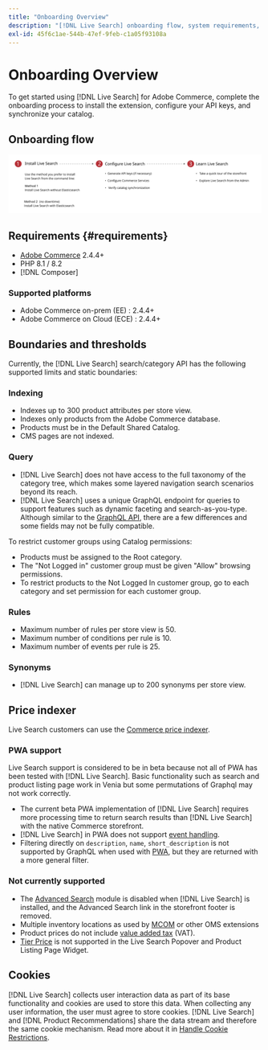 ```yaml
---
title: "Onboarding Overview"
description: "[!DNL Live Search] onboarding flow, system requirements, boundaries, and limitations"
exl-id: 45f6c1ae-544b-47ef-9feb-c1a05f93108a
---
```

# Onboarding Overview

To get started using [!DNL Live Search] for Adobe Commerce, complete the onboarding process to install the extension, configure your API keys, and synchronize your catalog.

## Onboarding flow

![[!DNL Live Search] onboarding diagram](assets/onboarding-flow.svg)

## Requirements {#requirements}

* [Adobe Commerce](https://business.adobe.com/products/magento/magento-commerce.html) 2.4.4+
* PHP 8.1 / 8.2
* [!DNL Composer]

### Supported platforms

* Adobe Commerce on-prem (EE) : 2.4.4+
* Adobe Commerce on Cloud (ECE) : 2.4.4+

## Boundaries and thresholds

Currently, the [!DNL Live Search] search/category API has the following supported limits and static boundaries:

### Indexing

* Indexes up to 300 product attributes per store view.
* Indexes only products from the Adobe Commerce database.
* Products must be in the Default Shared Catalog.
* CMS pages are not indexed.

### Query

* [!DNL Live Search] does not have access to the full taxonomy of the category tree, which makes some layered navigation search scenarios beyond its reach.
* [!DNL Live Search] uses a unique GraphQL endpoint for queries to support features such as dynamic faceting and search-as-you-type. Although similar to the [GraphQL API](https://developer.adobe.com/commerce/webapi/graphql/), there are a few differences and some fields may not be fully compatible.

To restrict customer groups using Catalog permissions:

* Products must be assigned to the Root category.
* The "Not Logged in" customer group must be given "Allow" browsing permissions.
* To restrict products to the Not Logged In customer group, go to each category and set permission for each customer group.

### Rules

* Maximum number of rules per store view is 50.
* Maximum number of conditions per rule is 10.
* Maximum number of events per rule is 25.

### Synonyms

* [!DNL Live Search] can manage up to 200 synonyms per store view.

## Price indexer

Live Search customers can use the [Commerce price indexer](../price-index/index.md).

### PWA support

Live Search support is considered to be in beta because not all of PWA has been tested with [!DNL Live Search]. Basic functionality such as search and product listing page work in Venia but some permutations of Graphql may not work correctly.

* The current beta PWA implementation of [!DNL Live Search] requires more processing time to return search results than [!DNL Live Search] with the native Commerce storefront.
* [!DNL Live Search] in PWA  does not support [event handling](https://developer.adobe.com/commerce/services/shared-services/storefront-events/sdk/).
* Filtering directly on `description`, `name`, `short_description` is not supported by GraphQL when used with [PWA](https://developer.adobe.com/commerce/pwa-studio/), but they are returned with a more general filter.

### Not currently supported

* The [Advanced Search](https://experienceleague.adobe.com/docs/commerce-admin/catalog/catalog/search/search.html#advanced-search) module is disabled when [!DNL Live Search] is installed, and the Advanced Search link in the storefront footer is removed.
* Multiple inventory locations as used by [MCOM](https://experienceleague.adobe.com/docs/commerce-admin/systems/integrations/mcom.html) or other OMS extensions
* Product prices do not include [value added tax](https://experienceleague.adobe.com/docs/commerce-admin/stores-sales/site-store/taxes/vat.html) (VAT).
* [Tier Price](https://experienceleague.adobe.com/docs/commerce-admin/catalog/products/pricing/product-price-tier.html) is not supported in the Live Search Popover and Product Listing Page Widget.

## Cookies

[!DNL Live Search] collects user interaction data as part of its base functionality and cookies are used to store this data. When collecting any user information, the user must agree to store cookies. [!DNL Live Search] and [!DNL Product Recommendations] share the data stream and therefore the same cookie mechanism. Read more about it in [Handle Cookie Restrictions](https://experienceleague.adobe.com/docs/commerce-merchant-services/product-recommendations/developer/setting-cookie.html).
